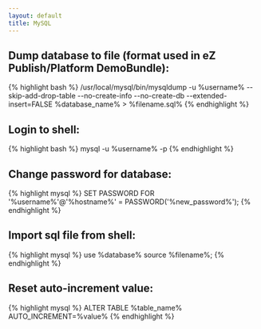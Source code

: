```yaml
---
layout: default
title: MySQL
---
```


## Dump database to file (format used in eZ Publish/Platform DemoBundle): ##

{% highlight bash %}
/usr/local/mysql/bin/mysqldump -u %username% --skip-add-drop-table --no-create-info --no-create-db --extended-insert=FALSE %database_name% > %filename.sql%
{% endhighlight %}

## Login to shell: ##

{% highlight bash %}
mysql -u %username% -p
{% endhighlight %}

## Change password for database: ##

{% highlight mysql %}
SET PASSWORD FOR '%username%'@'%hostname%' = PASSWORD('%new_password%');
{% endhighlight %}

## Import sql file from shell: ##

{% highlight mysql %}
use %database%
source %filename%;
{% endhighlight %}

## Reset auto-increment value: ##

{% highlight mysql %}
ALTER TABLE %table_name% AUTO_INCREMENT=%value%
{% endhighlight %}

